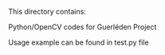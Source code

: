 This directory contains:

Python/OpenCV codes for Guerléden Project

Usage example can be found in test.py file

